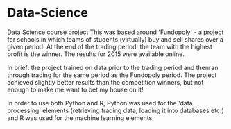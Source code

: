# Data-Science
Data Science course project
This was based around 'Fundopoly' - a project for schools in which teams of students (virtually) buy and sell shares over a given period.
At the end of the trading period, the team with the highest profit is the winner. The results for 2015 were available online.

In brief: the project trained on data prior to the trading period and thenran through trading for the same period as the Fundopoly period. 
The project achieved slightly better results than the competition winners, but not enough to make me want to bet my house on it!

In order to use both Python and R, Python was used for the 'data processing' elements (retrieving trading data, loading it into databases etc.)
and R was used for the machine learning elements.
